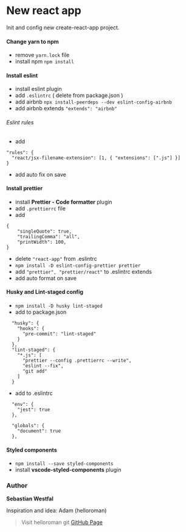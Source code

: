 # New react app

Init and config new create-react-app project.

#### Change yarn to npm

- remove `yarn.lock` file
- install npm `npm install`

#### Install eslint

- install eslint plugin
- add `.eslintrc` ( delete from package.json )
- add airbnb `npx install-peerdeps --dev eslint-config-airbnb`
- add airbnb extends `"extends": "airbnb"`

###### Eslint rules

- add

```
"rules": {
  "react/jsx-filename-extension": [1, { "extensions": [".js"] }]
}
```

- add auto fix on save

#### Install prettier

- install **Prettier - Code formatter** plugin
- add `.prettierrc` file
- add

```
{
    "singleQuote": true,
    "trailingComma": "all",
    "printWidth": 100,
}
```

- delete `"react-app"` from .eslintrc
- `npm install -D eslint-config-prettier prettier`
- add `"prettier", "prettier/react"` to .eslintrc extends
- add auto format on save

#### Husky and Lint-staged config

- `npm install -D husky lint-staged`
- add to package.json

```
  "husky": {
    "hooks": {
      "pre-commit": "lint-staged"
    }
  },
  "lint-staged": {
    "*.js": [
      "prettier --config .prettierrc --write",
      "eslint --fix",
      "git add"
    ]
  }
```

- add to .eslintrc

```
  "env": {
    "jest": true
  },

  "globals": {
    "document": true
  },
```

#### Styled components

- `npm install --save styled-components`
- install **vscode-styled-components** plugin

### Author

**Sebastian Westfal**

Inspiration and idea: Adam (helloroman)

> Visit helloroman git [GitHub Page](https://github.com/helloroman)
